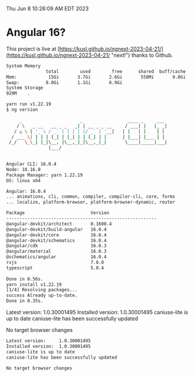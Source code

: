 Thu Jun  8 10:26:09 AM EDT 2023

# Angular 16?


This project is live at [https://kusl.github.io/ngnext-2023-04-21/](https://kusl.github.io/ngnext-2023-04-21/ "next!") thanks to Github.

```bash
System Memory
               total        used        free      shared  buff/cache   available
Mem:            15Gi       3.7Gi       2.6Gi       558Mi       9.0Gi        10Gi
Swap:          8.0Gi       1.1Gi       6.9Gi
System Storage
929M	.
```
```bash
yarn run v1.22.19
$ ng version

     _                      _                 ____ _     ___
    / \   _ __   __ _ _   _| | __ _ _ __     / ___| |   |_ _|
   / △ \ | '_ \ / _` | | | | |/ _` | '__|   | |   | |    | |
  / ___ \| | | | (_| | |_| | | (_| | |      | |___| |___ | |
 /_/   \_\_| |_|\__, |\__,_|_|\__,_|_|       \____|_____|___|
                |___/
    

Angular CLI: 16.0.4
Node: 18.16.0
Package Manager: yarn 1.22.19
OS: linux x64

Angular: 16.0.4
... animations, cli, common, compiler, compiler-cli, core, forms
... localize, platform-browser, platform-browser-dynamic, router

Package                         Version
---------------------------------------------------------
@angular-devkit/architect       0.1600.4
@angular-devkit/build-angular   16.0.4
@angular-devkit/core            16.0.4
@angular-devkit/schematics      16.0.4
@angular/cdk                    16.0.3
@angular/material               16.0.3
@schematics/angular             16.0.4
rxjs                            7.8.0
typescript                      5.0.4
    
Done in 0.56s.
yarn install v1.22.19
[1/4] Resolving packages...
success Already up-to-date.
Done in 0.35s.
```
Latest version:     1.0.30001495
Installed version:  1.0.30001495
caniuse-lite is up to date
caniuse-lite has been successfully updated

No target browser changes
```bash
Latest version:     1.0.30001495
Installed version:  1.0.30001495
caniuse-lite is up to date
caniuse-lite has been successfully updated

No target browser changes
```
```bash
